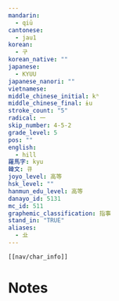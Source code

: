 ```yaml
---
mandarin:
  - qiū
cantonese:
  - jau1
korean:
  - 구
korean_native: ""
japanese:
  - KYUU
japanese_nanori: ""
vietnamese:
middle_chinese_initial: kʰ
middle_chinese_final: ɨu
stroke_count: "5"
radical: 一
skip_number: 4-5-2
grade_level: 5
pos: ""
english:
  - hill
羅馬字: kyu
韓文: 큐
joyo_level: 高等
hsk_level: ""
hanmun_edu_level: 高等
danayo_id: 5131
mc_id: 511
graphemic_classification: 指事
stand_in: "TRUE"
aliases:
  - 㐀
---
```

```meta-bind-embed
[[nav/char_info]]
```

# Notes

